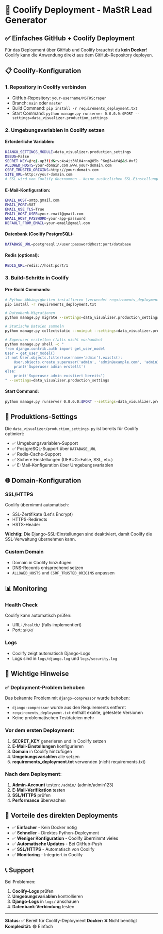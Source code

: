 # 🚀 Coolify Deployment - MaStR Lead Generator

## ✅ Einfaches GitHub + Coolify Deployment

Für das Deployment über GitHub und Coolify brauchst du **kein Docker**! Coolify kann die Anwendung direkt aus dem GitHub-Repository deployen.

## 📋 Coolify-Konfiguration

### 1. Repository in Coolify verbinden
- GitHub-Repository: `your-username/MSTRScraper`
- Branch: `main` oder `master`
- Build Command: `pip install -r requirements_deployment.txt`
- Start Command: `python manage.py runserver 0.0.0.0:$PORT --settings=data_visualizer.production_settings`

### 2. Umgebungsvariablen in Coolify setzen

#### Erforderliche Variablen:
```bash
DJANGO_SETTINGS_MODULE=data_visualizer.production_settings
DEBUG=False
SECRET_KEY=@*q(-up3f(d&rvc4s4it3%l04rnm@05b_^6n@3=kf4@&d-#vf2
ALLOWED_HOSTS=your-domain.com,www.your-domain.com
CSRF_TRUSTED_ORIGINS=http://your-domain.com
SITE_URL=http://your-domain.com
# SSL wird von Coolify übernommen - keine zusätzlichen SSL-Einstellungen nötig
```

#### E-Mail-Konfiguration:
```bash
EMAIL_HOST=smtp.gmail.com
EMAIL_PORT=587
EMAIL_USE_TLS=True
EMAIL_HOST_USER=your-email@gmail.com
EMAIL_HOST_PASSWORD=your-app-password
DEFAULT_FROM_EMAIL=your-email@gmail.com
```

#### Datenbank (Coolify PostgreSQL):
```bash
DATABASE_URL=postgresql://user:password@host:port/database
```

#### Redis (optional):
```bash
REDIS_URL=redis://host:port/1
```

### 3. Build-Schritte in Coolify

#### Pre-Build Commands:
```bash
# Python-Abhängigkeiten installieren (verwendet requirements_deployment.txt)
pip install -r requirements_deployment.txt

# Datenbank-Migrationen
python manage.py migrate --settings=data_visualizer.production_settings

# Statische Dateien sammeln
python manage.py collectstatic --noinput --settings=data_visualizer.production_settings

# Superuser erstellen (falls nicht vorhanden)
python manage.py shell -c "
from django.contrib.auth import get_user_model
User = get_user_model()
if not User.objects.filter(username='admin').exists():
    User.objects.create_superuser('admin', 'admin@example.com', 'admin123')
    print('Superuser admin erstellt')
else:
    print('Superuser admin existiert bereits')
" --settings=data_visualizer.production_settings
```

#### Start Command:
```bash
python manage.py runserver 0.0.0.0:$PORT --settings=data_visualizer.production_settings
```

## 🔧 Produktions-Settings

Die `data_visualizer/production_settings.py` ist bereits für Coolify optimiert:

- ✅ Umgebungsvariablen-Support
- ✅ PostgreSQL-Support über `DATABASE_URL`
- ✅ Redis-Cache-Support
- ✅ Sichere Einstellungen (DEBUG=False, SSL, etc.)
- ✅ E-Mail-Konfiguration über Umgebungsvariablen

## 🌐 Domain-Konfiguration

### SSL/HTTPS
Coolify übernimmt automatisch:
- SSL-Zertifikate (Let's Encrypt)
- HTTPS-Redirects
- HSTS-Header

**Wichtig:** Die Django-SSL-Einstellungen sind deaktiviert, damit Coolify die SSL-Verwaltung übernehmen kann.

### Custom Domain
- Domain in Coolify hinzufügen
- DNS-Records entsprechend setzen
- `ALLOWED_HOSTS` und `CSRF_TRUSTED_ORIGINS` anpassen

## 📊 Monitoring

### Health Check
Coolify kann automatisch prüfen:
- URL: `/health/` (falls implementiert)
- Port: `$PORT`

### Logs
- Coolify zeigt automatisch Django-Logs
- Logs sind in `logs/django.log` und `logs/security.log`

## 🚨 Wichtige Hinweise

### ✅ Deployment-Problem behoben
Das bekannte Problem mit `django-compressor` wurde behoben:
- `django-compressor` wurde aus den Requirements entfernt
- `requirements_deployment.txt` enthält exakte, getestete Versionen
- Keine problematischen Testdateien mehr

### Vor dem ersten Deployment:
1. **SECRET_KEY** generieren und in Coolify setzen
2. **E-Mail-Einstellungen** konfigurieren
3. **Domain** in Coolify hinzufügen
4. **Umgebungsvariablen** alle setzen
5. **requirements_deployment.txt** verwenden (nicht requirements.txt)

### Nach dem Deployment:
1. **Admin-Account** testen: `/admin/` (admin/admin123)
2. **E-Mail-Verifikation** testen
3. **SSL/HTTPS** prüfen
4. **Performance** überwachen

## 🎯 Vorteile des direkten Deployments

- ✅ **Einfacher** - Kein Docker nötig
- ✅ **Schneller** - Direktes Python-Deployment
- ✅ **Weniger Konfiguration** - Coolify übernimmt vieles
- ✅ **Automatische Updates** - Bei GitHub-Push
- ✅ **SSL/HTTPS** - Automatisch von Coolify
- ✅ **Monitoring** - Integriert in Coolify

## 📞 Support

Bei Problemen:
1. **Coolify-Logs** prüfen
2. **Umgebungsvariablen** kontrollieren
3. **Django-Logs** in `logs/` anschauen
4. **Datenbank-Verbindung** testen

---

**Status:** ✅ Bereit für Coolify-Deployment
**Docker:** ❌ Nicht benötigt
**Komplexität:** 🟢 Einfach 